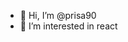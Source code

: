 - 👋 Hi, I’m @prisa90
- 👀 I’m interested in react


<!---
prisa90/prisa90 is a ✨ special ✨ repository because its `README.md` (this file) appears on your GitHub profile.
You can click the Preview link to take a look at your changes.
--->
